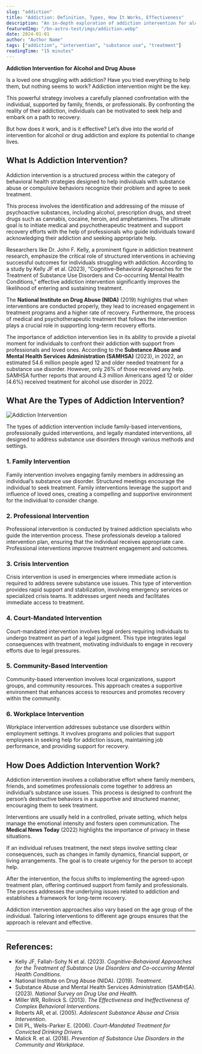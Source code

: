 ```yaml
---
slug: "addiction"
title: "Addiction: Definition, Types, How It Works, Effectiveness"
description: "An in-depth exploration of addiction intervention for alcohol and drug abuse, covering the process, types, and effectiveness."
featuredImg: "/bn-astro-test/imgs/addiction.webp"
date: 2024-01-01
author: "Author Name"
tags: ["addiction", "intervention", "substance use", "treatment"]
readingTime: "15 minutes"
---
```


**Addiction Intervention for Alcohol and Drug Abuse**

Is a loved one struggling with addiction? Have you tried everything to help them, but nothing seems to work? Addiction intervention might be the key.

This powerful strategy involves a carefully planned confrontation with the individual, supported by family, friends, or professionals. By confronting the reality of their addiction, individuals can be motivated to seek help and embark on a path to recovery.

But how does it work, and is it effective? Let’s dive into the world of intervention for alcohol or drug addiction and explore its potential to change lives.

## What Is Addiction Intervention?

Addiction intervention is a structured process within the category of behavioral health strategies designed to help individuals with substance abuse or compulsive behaviors recognize their problem and agree to seek treatment.

This process involves the identification and addressing of the misuse of psychoactive substances, including alcohol, prescription drugs, and street drugs such as cannabis, cocaine, heroin, and amphetamines. The ultimate goal is to initiate medical and psychotherapeutic treatment and support recovery efforts with the help of professionals who guide individuals toward acknowledging their addiction and seeking appropriate help.

Researchers like Dr. John F. Kelly, a prominent figure in addiction treatment research, emphasize the critical role of structured interventions in achieving successful outcomes for individuals struggling with addiction. According to a study by Kelly JF et al. (2023), “Cognitive-Behavioral Approaches for the Treatment of Substance Use Disorders and Co-occurring Mental Health Conditions,” effective addiction intervention significantly improves the likelihood of entering and sustaining treatment.

The **National Institute on Drug Abuse (NIDA)** (2019) highlights that when interventions are conducted properly, they lead to increased engagement in treatment programs and a higher rate of recovery. Furthermore, the process of medical and psychotherapeutic treatment that follows the intervention plays a crucial role in supporting long-term recovery efforts.

The importance of addiction intervention lies in its ability to provide a pivotal moment for individuals to confront their addiction with support from professionals and loved ones. According to the **Substance Abuse and Mental Health Services Administration (SAMHSA)** (2023), in 2022, an estimated 54.6 million people aged 12 and older needed treatment for a substance use disorder. However, only 26% of those received any help. SAMHSA further reports that around 4.3 million Americans aged 12 or older (4.6%) received treatment for alcohol use disorder in 2022.

## What Are the Types of Addiction Intervention?

![Addiction Intervention](/bn-astro-test/imgs/Intervention-alcohol-drug-types.webp "Addiction Intervention for Alcohol and Drug")

The types of addiction intervention include family-based interventions, professionally guided interventions, and legally mandated interventions, all designed to address substance use disorders through various methods and settings.

### 1. Family Intervention

Family intervention involves engaging family members in addressing an individual’s substance use disorder. Structured meetings encourage the individual to seek treatment. Family interventions leverage the support and influence of loved ones, creating a compelling and supportive environment for the individual to consider change.

### 2. Professional Intervention

Professional intervention is conducted by trained addiction specialists who guide the intervention process. These professionals develop a tailored intervention plan, ensuring that the individual receives appropriate care. Professional interventions improve treatment engagement and outcomes.

### 3. Crisis Intervention

Crisis intervention is used in emergencies where immediate action is required to address severe substance use issues. This type of intervention provides rapid support and stabilization, involving emergency services or specialized crisis teams. It addresses urgent needs and facilitates immediate access to treatment.

### 4. Court-Mandated Intervention

Court-mandated intervention involves legal orders requiring individuals to undergo treatment as part of a legal judgment. This type integrates legal consequences with treatment, motivating individuals to engage in recovery efforts due to legal pressures.

### 5. Community-Based Intervention

Community-based intervention involves local organizations, support groups, and community resources. This approach creates a supportive environment that enhances access to resources and promotes recovery within the community.

### 6. Workplace Intervention

Workplace intervention addresses substance use disorders within employment settings. It involves programs and policies that support employees in seeking help for addiction issues, maintaining job performance, and providing support for recovery.

## How Does Addiction Intervention Work?

Addiction intervention involves a collaborative effort where family members, friends, and sometimes professionals come together to address an individual’s substance use issues. This process is designed to confront the person’s destructive behaviors in a supportive and structured manner, encouraging them to seek treatment.

Interventions are usually held in a controlled, private setting, which helps manage the emotional intensity and fosters open communication. The **Medical News Today** (2022) highlights the importance of privacy in these situations.

If an individual refuses treatment, the next steps involve setting clear consequences, such as changes in family dynamics, financial support, or living arrangements. The goal is to create urgency for the person to accept help.

After the intervention, the focus shifts to implementing the agreed-upon treatment plan, offering continued support from family and professionals. The process addresses the underlying issues related to addiction and establishes a framework for long-term recovery.

Addiction intervention approaches also vary based on the age group of the individual. Tailoring interventions to different age groups ensures that the approach is relevant and effective.

---

## References:

- Kelly JF, Fallah-Sohy N et al. (2023). _Cognitive-Behavioral Approaches for the Treatment of Substance Use Disorders and Co-occurring Mental Health Conditions._
- National Institute on Drug Abuse (NIDA). (2019). _Treatment._
- Substance Abuse and Mental Health Services Administration (SAMHSA). (2023). _National Survey on Drug Use and Health._
- Miller WR, Rollnick S. (2013). _The Effectiveness and Ineffectiveness of Complex Behavioral Interventions._
- Roberts AR, et al. (2005). _Adolescent Substance Abuse and Crisis Intervention._
- Dill PL, Wells-Parker E. (2006). _Court-Mandated Treatment for Convicted Drinking Drivers._
- Malick R. et al. (2018). _Prevention of Substance Use Disorders in the Community and Workplace._

